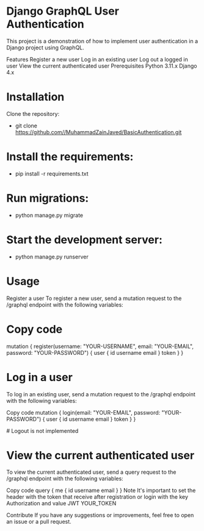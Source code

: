 
# Django GraphQL User Authentication
This project is a demonstration of how to implement user authentication in a Django project using GraphQL.

Features
Register a new user
Log in an existing user
Log out a logged in user
View the current authenticated user
Prerequisites
Python 3.11.x
Django 4.x

# Installation
Clone the repository: 
- git clone https://github.com//MuhammadZainJaved/BasicAuthentication.git
# Install the requirements:
- pip install -r requirements.txt
# Run migrations: 
- python manage.py migrate
# Start the development server:
- python manage.py runserver
# Usage

Register a user
To register a new user, send a mutation request to the /graphql endpoint with the following variables:

# Copy code
mutation {
  register(username: "YOUR-USERNAME", email: "YOUR-EMAIL", password: "YOUR-PASSWORD") {
    user {
      id
      username
      email
    }
    token
  }
}
# Log in a user
To log in an existing user, send a mutation request to the /graphql endpoint with the following variables:

Copy code
mutation {
  login(email: "YOUR-EMAIL", password: "YOUR-PASSWORD") {
    user {
      id
      username
      email
    }
    token
  }
}
<!-- Log out a user
To log out a logged in user, send a mutation request to the /graphql endpoint with the following variables:

Copy code
mutation {
  logout
} --> # Logout is not implemented 

# View the current authenticated user
To view the current authenticated user, send a query request to the /graphql endpoint with the following variables:

Copy code
query {
  me {
    id
    username
    email
  }
}
Note
It's important to set the header with the token that receive after registration or login with the key Authorization and value JWT YOUR_TOKEN

Contribute
If you have any suggestions or improvements, feel free to open an issue or a pull request.
